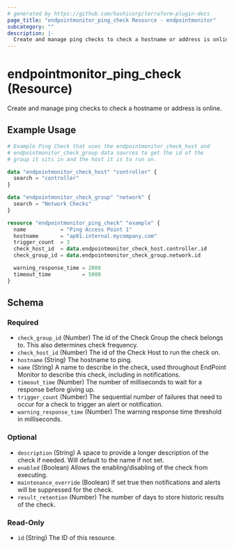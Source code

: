 ```yaml
---
# generated by https://github.com/hashicorp/terraform-plugin-docs
page_title: "endpointmonitor_ping_check Resource - endpointmonitor"
subcategory: ""
description: |-
  Create and manage ping checks to check a hostname or address is online.
---
```


# endpointmonitor_ping_check (Resource)

Create and manage ping checks to check a hostname or address is online.

## Example Usage

```terraform
# Example Ping Check that uses the endpointmonitor_check_host and
# endpointmonitor_check_group data sources to get the id of the 
# group it sits in and the host it is to run on.

data "endpointmonitor_check_host" "controller" {
  search = "controller"
}

data "endpointmonitor_check_group" "network" {
  search = "Network Checks"
}

resource "endpointmonitor_ping_check" "example" {
  name           = "Ping Access Point 1"
  hostname       = "ap01.internal.mycompany.com"
  trigger_count  = 3
  check_host_id  = data.endpointmonitor_check_host.controller.id
  check_group_id = data.endpointmonitor_check_group.network.id

  warning_response_time = 2000
  timeout_time          = 5000
}
```

<!-- schema generated by tfplugindocs -->
## Schema

### Required

- `check_group_id` (Number) The id of the Check Group the check belongs to. This also determines check frequency.
- `check_host_id` (Number) The id of the Check Host to run the check on.
- `hostname` (String) The hostname to ping.
- `name` (String) A name to describe in the check, used throughout EndPoint Monitor to describe this check, including in notifications.
- `timeout_time` (Number) The number of milliseconds to wait for a response before giving up.
- `trigger_count` (Number) The sequential number of failures that need to occur for a check to trigger an alert or notification.
- `warning_response_time` (Number) The warning response time threshold in milliseconds.

### Optional

- `description` (String) A space to provide a longer description of the check if needed. Will default to the name if not set.
- `enabled` (Boolean) Allows the enabling/disabling of the check from executing.
- `maintenance_override` (Boolean) If set true then notifications and alerts will be suppressed for the check.
- `result_retention` (Number) The number of days to store historic results of the check.

### Read-Only

- `id` (String) The ID of this resource.


